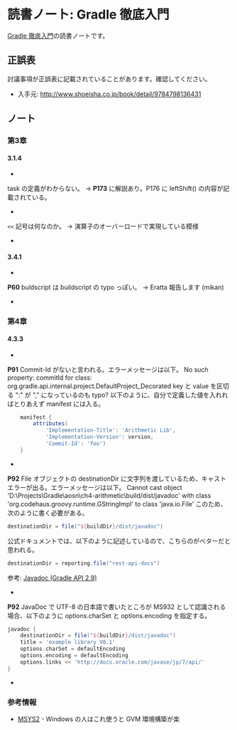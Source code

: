 読書ノート: Gradle 徹底入門
===========================

[Gradle 徹底入門](/workshop/3-gradle.md)の読書ノートです。

## 正誤表

討議事項が正誤表に記載されていることがあります。確認してください。

* 入手元: http://www.shoeisha.co.jp/book/detail/9784798136431

## ノート

### 第3章

#### 3.1.4

-

task の定義がわからない。
→ **P173** に解説あり。P176 に leftShift() の内容が記載されている。

-

`<<` 記号は何なのか。
→ 演算子のオーバーロードで実現している模様

-

#### 3.4.1

-

**P60** buldscript は buildscript の typo っぽい。
→ Eratta 報告します (mikan)

-

### 第4章

#### 4.3.3

-

**P91** Commit-Id がないと言われる。エラーメッセージは以下。
No such property: commitId for class: org.gradle.api.internal.project.DefaultProject_Decorated
key と value を区切る ":" が "," になっているのも typo?
以下のように、自分で定義した値を入れればとりあえず manifest には入る。

```gradle
	manifest {
		attributes(
			'Implementation-Title': 'Arithmetic Lib',
			'Implementation-Version': version,
			'Commit-Id': 'foo')
	}
```

-

**P92** File オブジェクトの destinationDir に文字列を渡しているため、キャストエラーが出る。エラーメッセージは以下。
Cannot cast object 'D:\Projects\Gradle\aosn\ch4-arithmetic\build/dist/javadoc' with class 'org.codehaus.groovy.runtime.GStringImpl' to class 'java.io.File'
このため、次のように書く必要がある。

```gradle
destinationDir = file("${buildDir}/dist/javadoc")
```

公式ドキュメントでは、以下のように記述しているので、こちらのがベターだと思われる。

```gradle
destinationDir = reporting.file("rest-api-docs")
```

参考: [Javadoc (Gradle API 2.9)](https://docs.gradle.org/current/javadoc/org/gradle/api/tasks/javadoc/Javadoc.html)

-

**P92** JavaDoc で UTF-8 の日本語で書いたところが MS932 として認識される場合、以下のように options.charSet と options.encoding を指定する。

```gradle
javadoc {
	destinationDir = file("${buildDir}/dist/javadoc")
	title = 'example library V0.1'
	options.charSet = defaultEncoding
	options.encoding = defaultEncoding
	options.links << 'http://docs.oracle.com/javase/jp/7/api/'
}
```

-

### 参考情報

* [MSYS2](https://msys2.github.io/) - Windows の人はこれ使うと GVM 環境構築が楽
